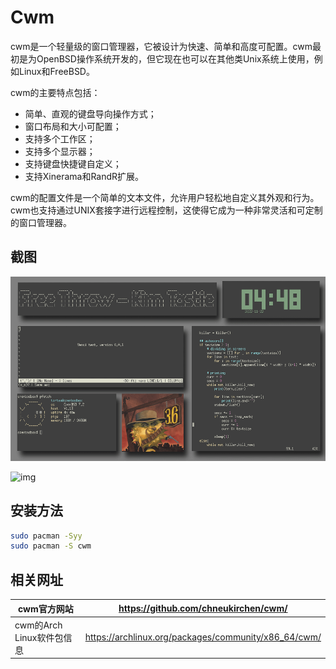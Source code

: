 # Cwm

cwm是一个轻量级的窗口管理器，它被设计为快速、简单和高度可配置。cwm最初是为OpenBSD操作系统开发的，但它现在也可以在其他类Unix系统上使用，例如Linux和FreeBSD。

cwm的主要特点包括：

- 简单、直观的键盘导向操作方式；
- 窗口布局和大小可配置；
- 支持多个工作区；
- 支持多个显示器；
- 支持键盘快捷键自定义；
- 支持Xinerama和RandR扩展。

cwm的配置文件是一个简单的文本文件，允许用户轻松地自定义其外观和行为。cwm也支持通过UNIX套接字进行远程控制，这使得它成为一种非常灵活和可定制的窗口管理器。

## 截图

![r/unixporn - [CWM] Playing around with OpenBSD](../img/IZFpuC8TftWYz2iYDHz4h5_FoIcGqiCNE4LnTJdnfY8.png)

![img](../img/2e7mq7qec0ea1-1682044828122-13.png)

## 安装方法

```bash
sudo pacman -Syy
sudo pacman -S cwm
```



## 相关网址

| cwm官方网站               | https://github.com/chneukirchen/cwm/                 |
| ------------------------- | ---------------------------------------------------- |
| cwm的Arch Linux软件包信息 | https://archlinux.org/packages/community/x86_64/cwm/ |


